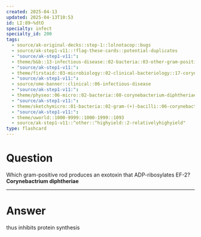 ```yaml
---
created: 2025-04-13
updated: 2025-04-13T10:53
id: LI:89~%dtO
specialty: infect
specialty_id: 200
tags:
  - source/ak-original-decks::step-1::lolnotacop::bugs
  - source/ak-step1-v11::!flag-these-cards::potential-duplicates
  - "source/ak-step1-v11:": 
  - theme/b&b::13-infectious-disease::02-bacteria::03-other-gram-positives
  - "source/ak-step1-v11:": 
  - theme/firstaid::03-microbiology::02-clinical-bacteriology::17-corynebacterium-diphtheriae
  - "source/ak-step1-v11:": 
  - source/ome-banner::clinical::06-infectious-disease
  - "source/ak-step1-v11:": 
  - theme/physeo::06-micro::02-bacteria::08-corynebacterium-diphtheriae
  - "source/ak-step1-v11:": 
  - theme/sketchymicro::01-bacteria::02-gram-(+)-bacilli::06-corynebacterium-diphtheriae
  - "source/ak-step1-v11:": 
  - theme/uworld::1000-9999::1000-1999::1093
  - source/ak-step1-v11::^other::^highyield::2-relativelyhighyield"
type: flashcard
---
```


# Question
Which gram-positive rod produces an exotoxin that ADP-ribosylates EF-2?   **Corynebactrium diphtheriae**

---

# Answer
thus inhibits protein synthesis